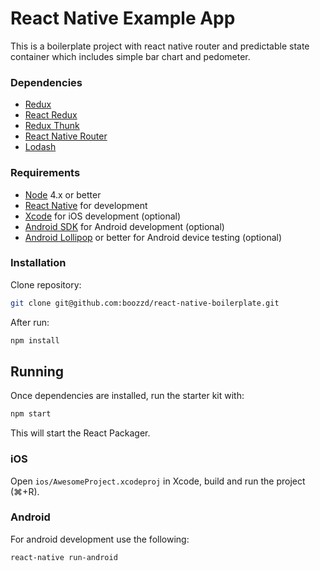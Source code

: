 # React Native Example App

This is a boilerplate project with react native router and predictable state container which includes simple bar chart and pedometer.
### Dependencies

- [Redux](https://github.com/reactjs/redux)
- [React Redux](https://github.com/reactjs/react-redux)
- [Redux Thunk](https://github.com/gaearon/redux-thunk)
- [React Native Router](https://github.com/aksonov/react-native-router-flux)
- [Lodash](https://lodash.com/)

### Requirements

- [Node](https://nodejs.org) 4.x or better
- [React Native](http://facebook.github.io/react-native/docs/getting-started.html) for development
- [Xcode](https://developer.apple.com/xcode/) for iOS development (optional)
- [Android SDK](https://developer.android.com/sdk/) for Android development (optional)
- [Android Lollipop](https://www.android.com/versions/lollipop-5-0/) or better for Android device testing (optional)

### Installation

Clone repository:
```sh
git clone git@github.com:boozzd/react-native-boilerplate.git
```
After run:
```sh
npm install
```

## Running

Once dependencies are installed, run the starter kit with:

```sh
npm start
```

This will start the React Packager.

### iOS

Open `ios/AwesomeProject.xcodeproj` in Xcode, build and run the project (⌘+R).

### Android

For android development use the following:

```sh
react-native run-android
```

